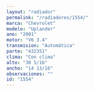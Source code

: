 ```yaml
---
layout: "radiador"
permalink: "/radiadores/1554/"
marca: "Chevrolet"
modelo: "Uplander"
ano: "2001"
motor: "V6 3.4"
transmision: "Automática"
parte: "432351"
clima: "Con clima"
alto: "30 5/16"
ancho: "14 13/16"
observaciones: ""
id: "1554"
---
```


